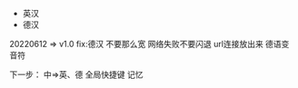 + 英汉
+ 德汉

20220612 => v1.0
    fix:德汉
    不要那么宽
    网络失败不要闪退
    url连接放出来
    德语变音符

下一步：
    中=>英、德
    全局快捷键
    记忆
